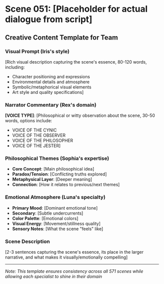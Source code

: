 # Scene 051: [Placeholder for actual dialogue from script]

## Creative Content Template for Team

### Visual Prompt (Iris's style)
[Rich visual description capturing the scene's essence, 80-120 words, including:
- Character positioning and expressions
- Environmental details and atmosphere
- Symbolic/metaphorical visual elements
- Art style and quality specifications]

### Narrator Commentary (Rex's domain)
**[VOICE TYPE]**: [Philosophical or witty observation about the scene, 30-50 words, options include:
- VOICE OF THE CYNIC
- VOICE OF THE OBSERVER  
- VOICE OF THE PHILOSOPHER
- VOICE OF THE JESTER]

### Philosophical Themes (Sophia's expertise)
- **Core Concept**: [Main philosophical idea]
- **Paradox/Tension**: [Conflicting truths explored]
- **Metaphysical Layer**: [Deeper meaning]
- **Connection**: [How it relates to previous/next themes]

### Emotional Atmosphere (Luna's specialty)
- **Primary Mood**: [Dominant emotional tone]
- **Secondary**: [Subtle undercurrents]
- **Color Palette**: [Emotional colors]
- **Visual Energy**: [Movement/stillness quality]
- **Sensory Notes**: [What the scene "feels" like]

### Scene Description
[2-3 sentences capturing the scene's essence, its place in the larger narrative, and what makes it visually/emotionally compelling]

---
*Note: This template ensures consistency across all 571 scenes while allowing each specialist to shine in their domain*